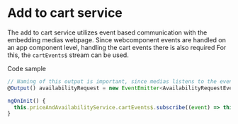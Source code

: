 # Add to cart service 

The add to cart service utilizes event based communication with the embedding medias webpage. 
Since webcomponent events are handled on an app component level, handling the cart events there is also required
For this, the `cartEvents$` stream can be used.

Code sample
```typescript
// Naming of this output is important, since medias listens to the events
@Output() availabilityRequest = new EventEmitter<AvailabilityRequestEvent>();

ngOnInit() {
  this.priceAndAvailabilityService.cartEvents$.subscribe((event) => this.availabilityRequest.emit(event));
}
```
